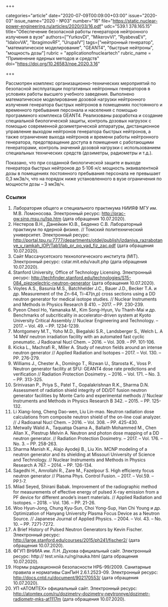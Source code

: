 +++

categories="article"
date="2020-07-09T00:09:00+03:00"
issue="2020-03"
issue_name="2020 - №03"
number="16"
file="https://static.nuclear-power-engineering.ru/articles/2020/03/16.pdf"
udc="539.1 378.165.15"
title="Обеспечение безопасной работы генераторов нейтронного излучения в вузе"
authors=["YurkovDI", "MikerovVI", "RyabevaEV", "IdalovVA", "IbragimovRF", "UrupaIV"]
tags=["нейтронный генератор", "математическое моделирование", "GEANT4", "быстрые нейтроны", "мощность дозы"]
rubric = "applicationofnucleartech"
rubric_name = "Применение ядерных методов и средств"
doi="https://doi.org/10.26583/npe.2020.3.16"

+++

Рассмотрен комплекс организационно-технических мероприятий по безопасной эксплуатации портативных нейтронных генераторов в условиях работы высшего учебного заведения. Выполнено математическое моделирование дозовой нагрузки нейтронного излучения генератора быстрых нейтронов в помещениях постоянного и временного пребывания персонала и населения с помощью программного комплекса GEANT4. Реализованы разработка и создание специальной биологической защиты, контроль дозовых нагрузок с помощью современной дозиметрической аппаратуры, дистанционное управление выходом нейтронов генератора быстрых нейтронов, а также ограничение выхода нейтронов и времени работы нейтронного генератора, предотвращение доступа в помещения с работающими генераторами, контроль значений дозовой нагрузки с использованием специальных технических средств (дозиметры, радиометры и т.д.).

Показано, что при созданной биологической защите и выходе генератора быстрых нейтронов до 5⋅106 н/с мощность эквивалентной дозы в помещениях постоянного пребывания персонала не превышает 0,3 мкЗв/ч, что на порядок ниже установленного в вузе ограничения по мощности дозы – 3 мкЗв/ч.

### Ссылки

1. Лаборатория общего и специального практикума НИИЯФ МГУ им. М.В. Ломоносова. Электронный ресурс: http://prac-gw.sinp.msu.ru/lsp.htm (дата обращения 10.07.2020).
2. Нестеров В.Н., Данейкин Ю.В., Беденко С.В. Лабораторный практикум по ядерной физике. // Томский политехнический университет. Электронный ресурс: http://portal.tpu.ru:7777/departments/otdel/publish/izdaniya_razrabotanye_v_ramkah_IOP/Tab1/lab_pr_po_yad_fiz_zac.pdf (дата обращения 10.07.2020).
3. Сайт Массачусетского технологического института (MIT). Электронный ресурс: cstar.mit.edu/vault.php (дата обращения 10.07.2020).
4. Stanford University, Office of Technology Licensing. Электронный ресурс: http://techfinder.stanford.edu/technologies/S15-084_piezoelectric-neutron-generator (дата обращения 10.07.2020).
5. Voyles A.S., Basunia M.S., Batchhelder J.C., Bauer J.D., Becker T.A. и др. Measurement of the Zn-64, Ti-47(n,p) cross sections using a DD neutron generator for medical isotope studies. // Nuclear Instruments and Methods in Physics Research B 410. – 2017. – PP. 230-239.
6. Pyeon Cheol Ho, Yamanaka M., Kim Song-Hyun, Vu Thanh-Mai и др. Benchmarks of subcriticality in accelerator-driven system at Kyoto University Critical Assembly // Nuclear Engineering and Technology. – 2017. – Vol. 49. – PP. 1234-1239.
7. Montgomery M.T., Yoho M.D., Biegalski S.R., Landsberger S., Welch L. A 14 MeV neutron irradiation facility with an automated fast cyclic pneumatic. J Radioanal Nucl Chem. – 2016. – Vol. 309. – PP. 101-106.
8. Kicka L., Machrafi R., Miller A. Study of neutron fields around an intense neutron generator // Applied Radiation and Isotopes – 2017. – Vol. 130. – PP. 276-279.
9. Williams J., Chester A., Domingo T., Rizwan U., Starosta K., Voss P. Neutron generator facility at SFU: GEANT4 dose rate predictions and verification // Radiation Protection Dosimetry. – 2016. – Vol. 171. – No. 3. – PP. 313-325.
10. Srinivasan P., Priya S., Patel T., Gopalakrishnan R.K., Sharma D.N. Assessment of radiation shield integrity of DD/DT fusion neutron generator facilities by Monte Carlo and experimental methods // Nuclear Instruments and Methods in Physics Research B 342. – 2015. – PP. 125-132.
11. Li Xiang-Iong, Cheng Dao-wen, Liu Lin-mao. Neutron radiation dose calculations from composite neutron shield of the on-line coal analyzer. // J Radioanal Nucl Chem. – 2016. – Vol. 308. – PP. 425-430.
12. Metwally Walid A., Taquatqa Osama A., Ballaith Mohammed M., Chen Allan X., Piestrup Melvin A. Neutron and photon dose mapping of a DD neutron generator. // Radiation Protection Dosimetry. – 2017. – Vol. 176. – No. 3. – PP. 258-263.
13. Sharma Manish K., Alajo Ayodeji B., Liu Xin. MCNP modeling of a neutron generator and its shielding at Missouri University of Science and Technology. // Nuclear Instruments and Methods in Physics Research A 767. – 2014. – PP. 126-134.
14. Sagedhi H., Amrollahi R., Zare M., Fazelpour S. High efficienty focus neutron generator // Plasma Phys. Control Fusion. – 2017. – Vol.59. – PP.1-7.
15. Milad Seyed, Shirani Babak. Improvement of the radiographic method for measurements of effective energy of pulsed X-ray emission from a PF device for different anode’s insert materials. // Applied Radiation and Isotopes. – 2018. – Vol. 136. – PP. 21-26.
16. Woo Hyun-Jong, Chung Kyu-Sun, Choi Yong-Sup, Han Chi Young и др. Optimization of Hanyang University Plasma Focus Device as a Neutron Source. // Japanese Journal of Applied Physics. – 2004. – Vol. 43. – No. 10. – PP. 7271-7272.
17. A Brief History of Pulsed Neutron Generators by Kevin Fischer. Электронный ресурс: http://large.stanford.edu/courses/2015/ph241/fischer2/ (дата обращения 10.07.2020).
18. ФГУП ВНИИА им. Л.Н. Духова официальный сайт. Электронный ресурс: http:// test.vniia.ru/ng/nauka.html (дата обращения 10.07.2020).
19. Нормы радиационной безопасности НРБ-99/2009. Санитарные правила и нормативы СанПиН 2.6.1.2523-09. Электронный ресурс: http://docs.cntd.ru/document/902170553/ (дата обращения 10.07.2020).
20. УП «АТОМТЕХ» официальный сайт. Электронный ресурс: http://atomtex.com/ru/dozimetry-dozimetry-neytronnye/dozimetr-radiometr-mks-at1117m (дата обращения 10.07.2020).